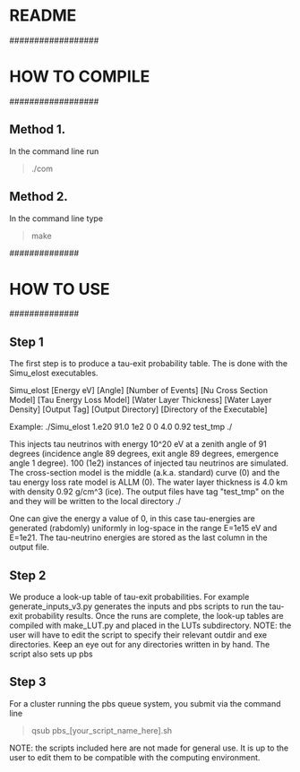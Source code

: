 # README #

##################
# HOW TO COMPILE #
##################

Method 1.
----------
In the command line run
> ./com

Method 2.
----------
In the command line type 
> make

##############
# HOW TO USE #
##############


Step 1
----------
The first step is to produce a tau-exit probability table. 
The is done with the Simu_elost executables.

Simu_elost [Energy eV] [Angle] [Number of Events] [Nu Cross Section Model] [Tau Energy Loss Model] [Water Layer Thickness] [Water Layer Density] [Output Tag] [Output Directory] [Directory of the Executable]  

Example: 
./Simu_elost 1.e20 91.0 1e2 0 0 4.0 0.92 test_tmp ./

This injects tau neutrinos with energy 10^20 eV at a zenith angle of 91 degrees (incidence angle 89 degrees, exit angle 89 degrees, emergence angle 1 degree). 100 (1e2) instances of injected tau neutrinos are simulated. The cross-section model is the middle (a.k.a. standard) curve (0) and the tau energy loss rate model is ALLM (0). The water layer thickness is 4.0 km with density 0.92 g/cm^3 (ice). The output files have tag "test_tmp" on the and they will be written to the local directory ./

One can give the energy a value of 0, in this case tau-energies are generated (rabdomly) uniformly in log-space in the range E=1e15 eV and E=1e21. The tau-neutrino energies are stored as the last column in the output file. 
 
Step 2
----------
We produce a look-up table of tau-exit probabilities. 
For example generate_inputs_v3.py generates the inputs and pbs scripts to run the tau-exit probability results.
Once the runs are complete, the look-up tables are compiled with make_LUT.py and placed in the LUTs subdirectory.
NOTE: the user will have to edit the script to specify their relevant outdir and exe directories. Keep an eye out for any directories written in by hand.
The script also sets up pbs  

Step 3
----------
For a cluster running the pbs queue system, you submit via the command line
> qsub pbs_[your_script_name_here].sh

NOTE: the scripts included here are not made for general use. It is up to the user to edit them to be compatible with the computing environment.


